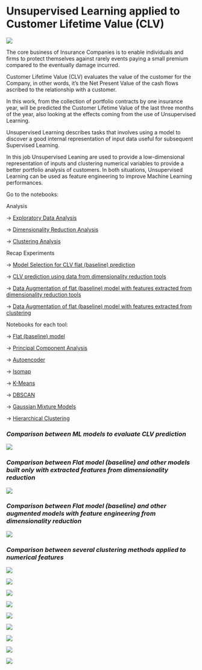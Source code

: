 # Unsupervised Learning applied to Customer Lifetime Value (CLV) 

![](https://wilsonprintingusa.com/wp-content/uploads/2015/02/Customer-Lifetime-Value-Wilson-Printing.jpg)

The core business of Insurance Companies is to enable individuals and firms to protect themselves against rarely events paying a small premium compared to the eventually damage incurred.

Customer Lifetime Value (CLV) evaluates the value of the customer for the Company, in other words, it’s the Net Present Value of the cash flows ascribed to the relationship with a customer. 

In this work, from the collection of portfolio contracts by one insurance year, will be predicted the Customer Lifetime Value of the last three months of the year, also looking at the effects coming from the use of Unsupervised Learning. 

Unsupervised Learning describes tasks that involves using a model to discover a good internal representation of input data useful for subsequent Supervised Learning. 

In this job Unsupervised Leaning are used to provide a low-dimensional representation of inputs and clustering numerical variables to provide a better portfolio analysis of customers. In both situations, Unsupervised Learning can be used as feature engineering to improve Machine Learning performances.

Go to the notebooks:

Analysis

-> [Exploratory Data Analysis](https://github.com/claudio1975/Customer_Lifetime_Value/blob/main/UL_CLV_EDA_OK2.ipynb)

-> [Dimensionality Reduction Analysis](https://github.com/claudio1975/Customer_Lifetime_Value/blob/main/UL_CLV_dim_reduction_analysis_OK3.ipynb)

-> [Clustering Analysis](https://github.com/claudio1975/Customer_Lifetime_Value/blob/main/UL_CLV_clustering_analysis_OK3.ipynb)

Recap Experiments

-> [Model Selection for CLV flat (baseline) prediction](https://github.com/claudio1975/Customer_Lifetime_Value/blob/main/UL_CLV_catch_up_models_rmse_OK3.ipynb)

-> [CLV prediction using data from dimensionality reduction tools](https://github.com/claudio1975/Customer_Lifetime_Value/blob/main/UL_CLV_catch_up_dim_reduction_only_OK4.ipynb)

-> [Data Augmentation of flat (baseline) model with features extracted from dimensionality reduction tools](https://github.com/claudio1975/Customer_Lifetime_Value/blob/main/UL_CLV_catch_up_fe_dim_reduction_OK4.ipynb)

-> [Data Augmentation of flat (baseline) model with features extracted from clustering](https://github.com/claudio1975/Customer_Lifetime_Value/blob/main/UL_CLV_catch_up_clustering_OK3.ipynb)

Notebooks for each tool:

-> [Flat (baseline) model](https://github.com/claudio1975/Customer_Lifetime_Value/blob/main/UL_CLV_Flat_OK2.ipynb)

-> [Principal Component Analysis](https://github.com/claudio1975/Customer_Lifetime_Value/blob/main/UL_CLV_PCA_OK.ipynb)

-> [Autoencoder](https://github.com/claudio1975/Customer_Lifetime_Value/blob/main/UL_CLV_autoencoder_OK.ipynb)

-> [Isomap](https://github.com/claudio1975/Customer_Lifetime_Value/blob/main/UL_CLV_isomap_OK.ipynb)

-> [K-Means](https://github.com/claudio1975/Customer_Lifetime_Value/blob/main/UL_CLV_KMeans_OK.ipynb)

-> [DBSCAN](https://github.com/claudio1975/Customer_Lifetime_Value/blob/main/UL_CLV_DBSCAN_OK.ipynb)

-> [Gaussian Mixture Models](https://github.com/claudio1975/Customer_Lifetime_Value/blob/main/UL_CLV_GMM_OK.ipynb)

-> [Hierarchical Clustering](https://github.com/claudio1975/Customer_Lifetime_Value/blob/main/UL_CLV_hierachical_OK.ipynb)

### *Comparison between ML models to evaluate CLV prediction*

![](images/models.png)

### *Comparison between Flat model (baseline) and other models built only with extracted features from dimensionality reduction*

![](images/prediction_dim_reduction_only.png)

### *Comparison between Flat model (baseline) and other augmented models with feature engineering from dimensionality reduction*

![](images/prediction_fe_dim_reduction.png)

### *Comparison between several clustering methods applied to numerical features*

![](images/tsne_kmeans_2D_v2.png)

![](images/tsne_kmeans_3D_v2.png)

![](images/tsne_dbscan_2D.png)

![](images/tsne_dbscan_3D.png)

![](images/tsne_gmm_2D.png)

![](images/tsne_gmm_3D.png)

![](images/dendogram.png)

![](images/tsne_hc_2D.png)

![](images/tsne_hc_3D.png)





